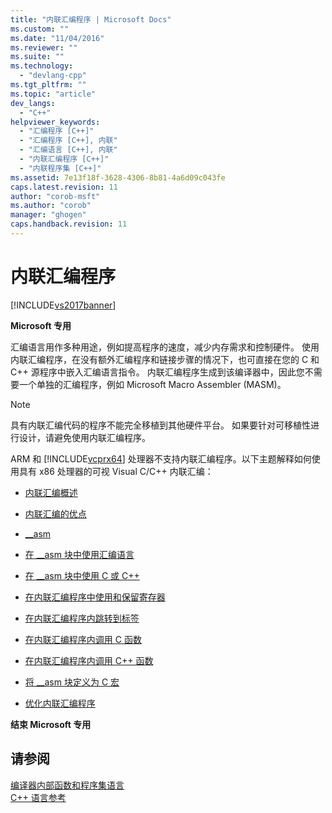 ```yaml
---
title: "内联汇编程序 | Microsoft Docs"
ms.custom: ""
ms.date: "11/04/2016"
ms.reviewer: ""
ms.suite: ""
ms.technology: 
  - "devlang-cpp"
ms.tgt_pltfrm: ""
ms.topic: "article"
dev_langs: 
  - "C++"
helpviewer_keywords: 
  - "汇编程序 [C++]"
  - "汇编程序 [C++], 内联"
  - "汇编语言 [C++], 内联"
  - "内联汇编程序 [C++]"
  - "内联程序集 [C++]"
ms.assetid: 7e13f18f-3628-4306-8b81-4a6d09c043fe
caps.latest.revision: 11
author: "corob-msft"
ms.author: "corob"
manager: "ghogen"
caps.handback.revision: 11
---
```

# 内联汇编程序
[!INCLUDE[vs2017banner](../../assembler/inline/includes/vs2017banner.md)]

**Microsoft 专用**  
  
 汇编语言用作多种用途，例如提高程序的速度，减少内存需求和控制硬件。  使用内联汇编程序，在没有额外汇编程序和链接步骤的情况下，也可直接在您的 C 和 C\+\+ 源程序中嵌入汇编语言指令。  内联汇编程序生成到该编译器中，因此您不需要一个单独的汇编程序，例如 Microsoft Macro Assembler \(MASM\)。  
  
> [!NOTE]
>  具有内联汇编代码的程序不能完全移植到其他硬件平台。  如果要针对可移植性进行设计，请避免使用内联汇编程序。  
  
 ARM 和 [!INCLUDE[vcprx64](../../assembler/inline/includes/vcprx64_md.md)] 处理器不支持内联汇编程序。以下主题解释如何使用具有 x86 处理器的可视 Visual C\/C\+\+ 内联汇编：  
  
-   [内联汇编概述](../../assembler/inline/inline-assembler-overview.md)  
  
-   [内联汇编的优点](../../assembler/inline/advantages-of-inline-assembly.md)  
  
-   [\_\_asm](../../assembler/inline/asm.md)  
  
-   [在 \_\_asm 块中使用汇编语言](../../assembler/inline/using-assembly-language-in-asm-blocks.md)  
  
-   [在 \_\_asm 块中使用 C 或 C\+\+](../../assembler/inline/using-c-or-cpp-in-asm-blocks.md)  
  
-   [在内联汇编程序中使用和保留寄存器](../../assembler/inline/using-and-preserving-registers-in-inline-assembly.md)  
  
-   [在内联汇编程序内跳转到标签](../../assembler/inline/jumping-to-labels-in-inline-assembly.md)  
  
-   [在内联汇编程序内调用 C 函数](../../assembler/inline/calling-c-functions-in-inline-assembly.md)  
  
-   [在内联汇编程序内调用 C\+\+ 函数](../../assembler/inline/calling-cpp-functions-in-inline-assembly.md)  
  
-   [将 \_\_asm 块定义为 C 宏](../../assembler/inline/defining-asm-blocks-as-c-macros.md)  
  
-   [优化内联汇编程序](../../assembler/inline/optimizing-inline-assembly.md)  
  
 **结束 Microsoft 专用**  
  
## 请参阅  
 [编译器内部函数和程序集语言](../../intrinsics/compiler-intrinsics-and-assembly-language.md)   
 [C\+\+ 语言参考](../../cpp/cpp-language-reference.md)